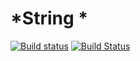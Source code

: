 # *String *
[![Build status](https://ci.appveyor.com/api/projects/status/6opjf5ooniww1pf3/branch/dev?svg=true)](https://ci.appveyor.com/project/Engage222/laba2-3qflw/branch/dev)
[![Build Status](https://travis-ci.org/Engage222/laba2.svg?branch=dev)](https://travis-ci.org/Engage222/laba2)